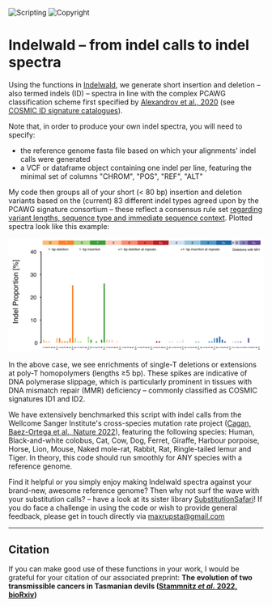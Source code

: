 ![Scripting](https://img.shields.io/badge/Language-R-yellow.svg) ![Copyright](https://img.shields.io/badge/Copyright-(c)_2021_Max\_Stammnitz\_@TCG\_Cambridge-green.svg)

Indelwald – from indel calls to indel spectra
=============================================

Using the functions in [Indelwald](/Indelwald.R), we generate short insertion and deletion – also termed indels (ID) – spectra in line with the complex PCAWG classification scheme first specified by [Alexandrov et al., 2020](https://www.nature.com/articles/s41586-020-1943-3) (see [COSMIC ID signature catalogues](https://cancer.sanger.ac.uk/signatures/id/)).

Note that, in order to produce your own indel spectra, you will need to specify:
* the reference genome fasta file based on which your alignments' indel calls were generated
* a VCF or dataframe object containing one indel per line, featuring the minimal set of columns "CHROM", "POS", "REF", "ALT"

My code then groups all of your short (< 80 bp) insertion and deletion variants based on the (current) 83 different indel types agreed upon by the PCAWG signature consortium – these reflect a consensus rule set [regarding variant lengths, sequence type and immediate sequence context](https://cancer.sanger.ac.uk/signatures/documents/4/PCAWG7_indel_classification_2017_12_08.xlsx). Plotted spectra look like this example:

![example](/Images/Example_spectrum.png)

In the above case, we see enrichments of single-T deletions or extensions at poly-T homopolymers (lengths ≥5 bp). These spikes are indicative of DNA polymerase slippage, which is particularly prominent in tissues with DNA mismatch repair (MMR) deficiency – commonly classified as COSMIC signatures ID1 and ID2.

We have extensively benchmarked this script with indel calls from the Wellcome Sanger Institute's cross-species mutation rate project ([Cagan, Baez-Ortega et al., Nature 2022](https://www.nature.com/articles/s41586-022-04618-z)), featuring the following species: Human, Black-and-white colobus, Cat, Cow, Dog, Ferret, Giraffe, Harbour porpoise, Horse, Lion, Mouse, Naked mole-rat, Rabbit, Rat, Ringle-tailed lemur and Tiger. In theory, this code should run smoothly for ANY species with a reference genome.

Find it helpful or you simply enjoy making Indelwald spectra against your brand-new, awesome reference genome? Then why not surf the wave with your substitution calls? – have a look at its sister library [SubstitutionSafari](https://github.com/MaximilianStammnitz/SubstitutionSafari)! If you do face a challenge in using the code or wish to provide general feedback, please get in touch directly via maxrupsta@gmail.com

---

## Citation

If you can make good use of these functions in your work, I would be grateful for your citation of our associated preprint: **The evolution of two transmissible cancers in Tasmanian devils ([Stammnitz _et al._ 2022, bioRxiv](https://www.biorxiv.org/content/10.1101/2022.05.27.493404v1))**
